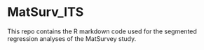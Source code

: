 # MatSurv_ITS
This repo contains the R markdown code used for the segmented regression analyses of the MatSurvey study.
